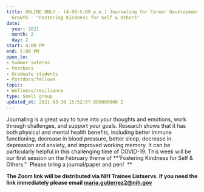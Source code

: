 ```yaml
---
title: ONLINE ONLY - (4:00-5:00 p.m.) Journaling for Career Development and Personal
  Growth - "Fostering Kindness for Self & Others"
date:
  year: 2021
  month: 2
  day: 2
start: 4:00 PM
end: 5:00 PM
open_to:
- Summer interns
- Postbacs
- Graduate students
- Postdocs/fellows
topic:
- Wellness/resilience
type: Small group
updated_at: 2021-03-30 15:52:57.000000000 Z
---
```

Journaling is a great way to tune into your thoughts and emotions, work
through challenges, and support your goals. Research shows that it has
both physical and mental health benefits, including better immune
functioning, decrease in blood pressure, better sleep, decrease in
depression and anxiety, and improved working memory. It can be
particularly helpful in this challenging time of COVID-19. This week
will be our first session on the February theme of **\'Fostering
Kindness for Self &amp; Others.\"  Please bring a journal/paper and
pen!  **

**The Zoom link will be distributed via NIH Trainee Listservs. If you
need the link immediately please email maria.gutierrez2@nih.gov**
